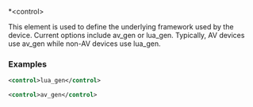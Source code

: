 
*\<control\>

This element is used to define the underlying framework used by the device. Current options include av_gen or lua_gen. Typically, AV devices use av_gen while non-AV devices use lua_gen.


### Examples

```xml
<control>lua_gen</control>
```

```xml
<control>av_gen</control>
```
